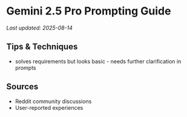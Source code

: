 # Gemini 2.5 Pro Prompting Guide

*Last updated: 2025-08-14*

## Tips & Techniques

- solves requirements but looks basic - needs further clarification in prompts

## Sources

- Reddit community discussions
- User-reported experiences
